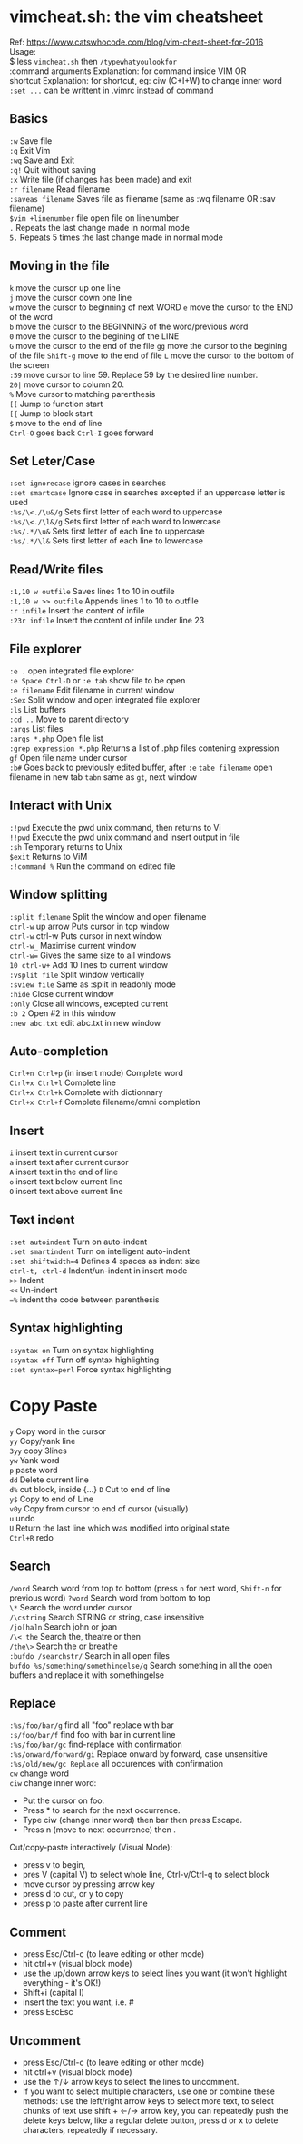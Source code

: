 # vimcheat.sh: the vim cheatsheet
Ref: https://www.catswhocode.com/blog/vim-cheat-sheet-for-2016  
Usage:  
$ less `vimcheat.sh` then `/typewhatyoulookfor`  
:command <space> arguments <space> Explanation: for command inside VIM OR  
shortcut <space> Explanation: for shortcut, eg: ciw (C+I+W) to change inner word  
`:set ...` can be writtent in .vimrc instead of command
 
## Basics
`:w`	Save file  
`:q`	Exit Vim  
`:wq`   Save and Exit  
`:q!`	Quit without saving  
`:x`	Write file (if changes has been made) and exit  
`:r filename`     Read filename  
`:saveas filename`	Saves file as filename (same as :wq filename OR :sav filename)  
`$vim +linenumber` file	open file on linenumber  
`.`     Repeats the last change made in normal mode  
`5.`    Repeats 5 times the last change made in normal mode  

## Moving in the file
`k` 	move the cursor up one line  
`j` 	move the cursor down one line  
`w`     move the cursor to beginning of next WORD
`e`	    move the cursor to the END of the word  
`b`	    move the cursor to the BEGINNING of the word/previous word  
`0`	    move the cursor to the begining of the LINE  
`G`	    move the cursor to the end of the file
`gg`	move the cursor to the begining of the file
`Shift-g` move to the end of file
`L`	    move the cursor to the bottom of the screen  
`:59`	move cursor to line 59. Replace 59 by the desired line number.  
`20|`	move cursor to column 20.  
`%`	    Move cursor to matching parenthesis  
`[[`	Jump to function start  
`[{`	Jump to block start  
`$`	    move to the end of line  
`Ctrl-O`    goes back
`Ctrl-I`    goes forward

## Set Leter/Case
`:set ignorecase` ignore cases in searches  
`:set smartcase` Ignore case in searches excepted if an uppercase letter is used  
`:%s/\<./\u&/g` Sets first letter of each word to uppercase  
`:%s/\<./\l&/g` Sets first letter of each word to lowercase  
`:%s/.*/\u&` Sets first letter of each line to uppercase  
`:%s/.*/\l&` Sets first letter of each line to lowercase  

## Read/Write files
`:1,10 w outfile` Saves lines 1 to 10 in outfile  
`:1,10 w >> outfile` Appends lines 1 to 10 to outfile  
`:r infile` Insert the content of infile  
`:23r infile` Insert the content of infile under line 23  

## File explorer
`:e .` open integrated file explorer  
`:e Space Ctrl-D` or `:e tab` show file to be open  
`:e filename` Edit filename in current window  
`:Sex` Split window and open integrated file explorer  
`:ls` List buffers  
`:cd ..` Move to parent directory  
`:args` List files  
`:args *.php` Open file list  
`:grep expression *.php` Returns a list of .php files contening expression  
`gf` Open file name under cursor  
`:b#` Goes back to previously edited buffer, after `:e`
`tabe filename` open filename in new tab
`tabn` same as `gt`, next window

## Interact with Unix
`:!pwd`     Execute the pwd unix command, then returns to Vi  
`!!pwd`     Execute the pwd unix command and insert output in file  
`:sh`       Temporary returns to Unix  
`$exit`     Returns to ViM  
`:!command %`   Run the command on edited file  

## Window splitting
`:split filename` Split the window and open filename  
`ctrl-w` up arrow Puts cursor in top window  
`ctrl-w` ctrl-w Puts cursor in next window  
`ctrl-w_` Maximise current window  
`ctrl-w=` Gives the same size to all windows  
`10 ctrl-w+` Add 10 lines to current window  
`:vsplit file` Split window vertically  
`:sview file` Same as :split in readonly mode  
`:hide` Close current window  
`:only` Close all windows, excepted current  
`:b 2` Open #2 in this window  
`:new abc.txt` edit abc.txt in new window  

## Auto-completion
`Ctrl+n Ctrl+p` (in insert mode) Complete word  
`Ctrl+x Ctrl+l` Complete line  
`Ctrl+x Ctrl+k` Complete with dictionnary  
`Ctrl+x Ctrl+f` Complete filename/omni completion  

## Insert
`i` insert text in current cursor  
`a` insert text after current cursor  
`A` insert text in the end of line  
`o` insert text below current line  
`O` insert text above current line  

## Text indent
`:set autoindent` Turn on auto-indent  
`:set smartindent` Turn on intelligent auto-indent  
`:set shiftwidth=4` Defines 4 spaces as indent size  
`ctrl-t, ctrl-d` Indent/un-indent in insert mode  
`>>` Indent  
`<<` Un-indent  
`=%` indent the code between parenthesis  

## Syntax highlighting
`:syntax on` Turn on syntax highlighting  
`:syntax off` Turn off syntax highlighting  
`:set syntax=perl` Force syntax highlighting  

# Copy Paste
`y` Copy word in the cursor  
`yy` Copy/yank line  
`3yy` copy 3lines  
`yw` Yank word  
`p` paste word  
`dd` Delete current line  
`d%` cut block, inside {...}
`D` Cut to end of line  
`y$` Copy to end of Line  
`v0y` Copy from cursor to end of cursor (visually)  
`u`	undo  
`U`	Return the last line which was modified into original state  
`Ctrl+R`	redo  

## Search
`/word`	Search word from top to bottom  (press `n` for next word, `Shift-n` for previous word)
`?word`	Search word from bottom to top  
`\*`	Search the word under cursor  
`/\cstring`	Search STRING or string, case insensitive  
`/jo[ha]n`	Search john or joan  
`/\< the`	Search the, theatre or then  
`/the\>`	Search the or breathe  
`:bufdo /searchstr/`	Search in all open files  
`bufdo %s/something/somethingelse/g`	Search something in all the open buffers and replace it with somethingelse  

## Replace
`:%s/foo/bar/g` 	find all "foo" replace with bar  
`:s/foo/bar/f`	find foo with bar in current line  
`:%s/foo/bar/gc`	find-replace with confirmation  
`:%s/onward/forward/gi`	Replace onward by forward, case unsensitive   
`:%s/old/new/gc	Replace` all occurences with confirmation  
`cw` change word  
`ciw` change inner word:  
 - Put the cursor on foo.  
 - Press * to search for the next occurrence.  
 - Type ciw (change inner word) then bar then press Escape.  
 - Press n (move to next occurrence) then .  
 
Cut/copy-paste interactively (Visual Mode):  
 - press v to begin,  
 - pres V (capital V) to select whole line, Ctrl-v/Ctrl-q to select block  
 - move cursor by pressing arrow key 
 - press d to cut, or y to copy  
 - press p to paste after current line
 
## Comment
- press Esc/Ctrl-c (to leave editing or other mode)
- hit ctrl+v (visual block mode)
- use the up/down arrow keys to select lines you want (it won't highlight everything - it's OK!)
- Shift+i (capital I)
- insert the text you want, i.e. #
- press EscEsc

## Uncomment
- press Esc/Ctrl-c (to leave editing or other mode)
- hit ctrl+v (visual block mode)
- use the ↑/↓ arrow keys to select the lines to uncomment.
- If you want to select multiple characters, use one or combine these methods:
    use the left/right arrow keys to select more text, 
    to select chunks of text use shift + ←/→ arrow key, 
    you can repeatedly push the delete keys below, like a regular delete button,
    press d or x to delete characters, repeatedly if necessary.
